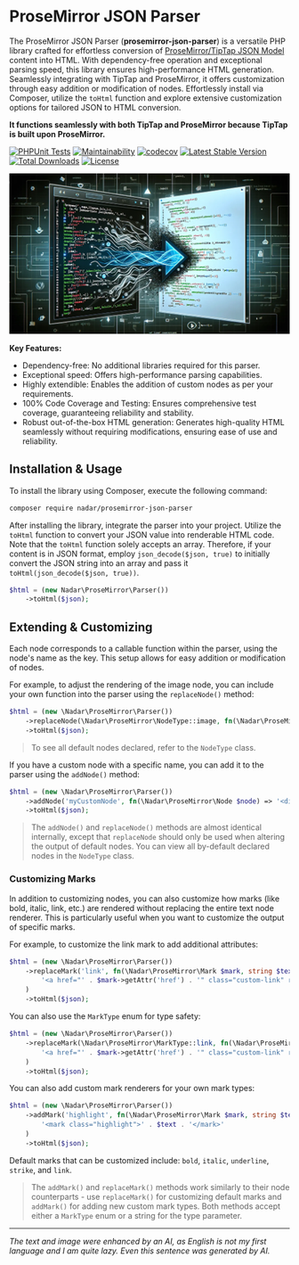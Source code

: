 # ProseMirror JSON Parser

The ProseMirror JSON Parser (**prosemirror-json-parser**) is a versatile PHP library crafted for effortless conversion of [ProseMirror/TipTap JSON Model](https://prosemirror.net/docs/ref/#model) content into HTML. With dependency-free operation and exceptional parsing speed, this library ensures high-performance HTML generation. Seamlessly integrating with TipTap and ProseMirror, it offers customization through easy addition or modification of nodes. Effortlessly install via Composer, utilize the `toHtml` function and explore extensive customization options for tailored JSON to HTML conversion.

**It functions seamlessly with both TipTap and ProseMirror because TipTap is built upon ProseMirror.**

[![PHPUnit Tests](https://github.com/nadar/prosemirror-json-parser/actions/workflows/phpunit.yml/badge.svg)](https://github.com/nadar/prosemirror-json-parser/actions/workflows/phpunit.yml)
[![Maintainability](https://api.codeclimate.com/v1/badges/79f6861128acda33438f/maintainability)](https://codeclimate.com/github/nadar/prosemirror-json-parser/maintainability)
[![codecov](https://codecov.io/gh/nadar/prosemirror-json-parser/graph/badge.svg?token=HSSJH60XZV)](https://codecov.io/gh/nadar/prosemirror-json-parser)
[![Latest Stable Version](https://poser.pugx.org/nadar/prosemirror-json-parser/v/stable)](https://packagist.org/packages/nadar/prosemirror-json-parser)
[![Total Downloads](https://poser.pugx.org/nadar/prosemirror-json-parser/downloads)](https://packagist.org/packages/nadar/prosemirror-json-parser)
[![License](https://poser.pugx.org/nadar/prosemirror-json-parser/license)](https://packagist.org/packages/nadar/prosemirror-json-parser)


![ProseMirror JSON Parser, what AI thinks about](ai-prosemirror-to-html.webp)

**Key Features:**

+ Dependency-free: No additional libraries required for this parser.
+ Exceptional speed: Offers high-performance parsing capabilities.
+ Highly extendible: Enables the addition of custom nodes as per your requirements.
+ 100% Code Coverage and Testing: Ensures comprehensive test coverage, guaranteeing reliability and stability.
+ Robust out-of-the-box HTML generation: Generates high-quality HTML seamlessly without requiring modifications, ensuring ease of use and reliability.

## Installation & Usage

To install the library using Composer, execute the following command:

```bash
composer require nadar/prosemirror-json-parser
```

After installing the library, integrate the parser into your project. Utilize the `toHtml` function to convert your JSON value into renderable HTML code. Note that the `toHtml` function solely accepts an array. Therefore, if your content is in JSON format, employ `json_decode($json, true)` to initially convert the JSON string into an array and pass it `toHtml(json_decode($json, true))`.

```php
$html = (new Nadar\ProseMirror\Parser())
    ->toHtml($json);
```

## Extending & Customizing

Each node corresponds to a callable function within the parser, using the node's name as the key. This setup allows for easy addition or modification of nodes.

For example, to adjust the rendering of the image node, you can include your own function into the parser using the `replaceNode()` method:

```php
$html = (new \Nadar\ProseMirror\Parser())
    ->replaceNode(\Nadar\ProseMirror\NodeType::image, fn(\Nadar\ProseMirror\Node $node) => '<img src="' . $node->getAttr('src') . '" class="this-is-my-class" />')
    ->toHtml($json);
```

> To see all default nodes declared, refer to the `NodeType` class.

If you have a custom node with a specific name, you can add it to the parser using the `addNode()` method:

```php
$html = (new \Nadar\ProseMirror\Parser())
    ->addNode('myCustomNode', fn(\Nadar\ProseMirror\Node $node) => '<div class="my-custom-node">...</div>')
    ->toHtml($json);
```

> The `addNode()` and `replaceNode()` methods are almost identical internally, except that `replaceNode` should only be used when altering the output of default nodes. You can view all by-default declared nodes in the `NodeType` class.

### Customizing Marks

In addition to customizing nodes, you can also customize how marks (like bold, italic, link, etc.) are rendered without replacing the entire text node renderer. This is particularly useful when you want to customize the output of specific marks.

For example, to customize the link mark to add additional attributes:

```php
$html = (new \Nadar\ProseMirror\Parser())
    ->replaceMark('link', fn(\Nadar\ProseMirror\Mark $mark, string $text) => 
        '<a href="' . $mark->getAttr('href') . '" class="custom-link" rel="noopener">' . $text . '</a>'
    )
    ->toHtml($json);
```

You can also use the `MarkType` enum for type safety:

```php
$html = (new \Nadar\ProseMirror\Parser())
    ->replaceMark(\Nadar\ProseMirror\MarkType::link, fn(\Nadar\ProseMirror\Mark $mark, string $text) => 
        '<a href="' . $mark->getAttr('href') . '" class="custom-link" rel="noopener">' . $text . '</a>'
    )
    ->toHtml($json);
```

You can also add custom mark renderers for your own mark types:

```php
$html = (new \Nadar\ProseMirror\Parser())
    ->addMark('highlight', fn(\Nadar\ProseMirror\Mark $mark, string $text) => 
        '<mark class="highlight">' . $text . '</mark>'
    )
    ->toHtml($json);
```

Default marks that can be customized include: `bold`, `italic`, `underline`, `strike`, and `link`.

> The `addMark()` and `replaceMark()` methods work similarly to their node counterparts - use `replaceMark()` for customizing default marks and `addMark()` for adding new custom mark types. Both methods accept either a `MarkType` enum or a string for the type parameter.

---

*The text and image were enhanced by an AI, as English is not my first language and I am quite lazy. Even this sentence was generated by AI.*
